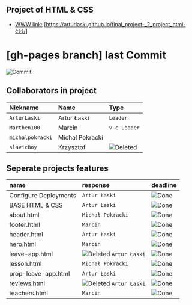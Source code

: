 ## Project of HTML & CSS 

 - [WWW link:](https://arturlaski.github.io/final_project-_2_project_html-css/) [https://arturlaski.github.io/final_project-_2_project_html-css/]


# [gh-pages branch] last Commit

![Commit](https://img.shields.io/github/last-commit/ArturLaski/final_project-_2_project_html-css/gh-pages)


## Collaborators in project


| Nickname | Name | Type     | 
| :-------- | :------- | :------- | 
| `ArturLaski` | Artur Łaski | `Leader` | 
| `Marthen100` | Marcin | `v-c Leader` | 
| `michalpokracki` | Michał Pokracki | ` ` | 
| `slavicBoy` | Krzysztof | ![Deleted](https://img.shields.io/badge/Krzysztof-is%20deleted%20from%20project%20due%20to%20not%20responding%20and%20failure%20to%20meet%20deadlines-red) | 

## Seperate projects features

| name | response | deadline     | 
| :-------- | :------- | :------- | 
| Configure Deployments | `Artur Łaski` | ![Done](https://img.shields.io/badge/done-green) | 
| BASE HTML & CSS | `Artur Łaski` | ![Done](https://img.shields.io/badge/done-green) | 
| about.html | `Michał Pokracki` | ![Done](https://img.shields.io/badge/done-green) | 
| footer.html | `Marcin` | ![Done](https://img.shields.io/badge/done-green)  | 
| header.html | `Artur Łaski` | ![Done](https://img.shields.io/badge/done-green)  | 
| hero.html | `Marcin` | ![Done](https://img.shields.io/badge/done-green) | 
| leave-app.html | ![Deleted](https://img.shields.io/badge/Krzysztof-is%20delete%20from%20project-red) `Artur Łaski` | ![Done](https://img.shields.io/badge/done-green) | 
| lesson.html | `Michał Pokracki` | ![Done](https://img.shields.io/badge/done-green) | 
| prop-leave-app.html | `Artur Łaski` | ![Done](https://img.shields.io/badge/done-green) | 
| reviews.html | ![Deleted](https://img.shields.io/badge/Krzysztof-is%20delete%20from%20project-red) `Artur Łaski` | ![Done](https://img.shields.io/badge/done-green) | 
| teachers.html | `Marcin` | ![Done](https://img.shields.io/badge/done-green) | 

